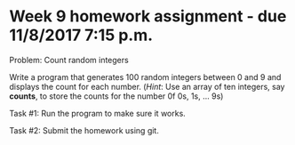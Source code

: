 # Week 9 homework assignment - due 11/8/2017 7:15 p.m.

Problem: Count random integers

Write a program that generates 100 random integers between 0 and 9 and displays the count for each number.
(*Hint*: Use an array of ten integers, say **counts**, to store the counts for the number 0f 0s, 1s, ... 9s)

Task #1: Run the program to make sure it works.

Task #2: Submit the homework using git.
